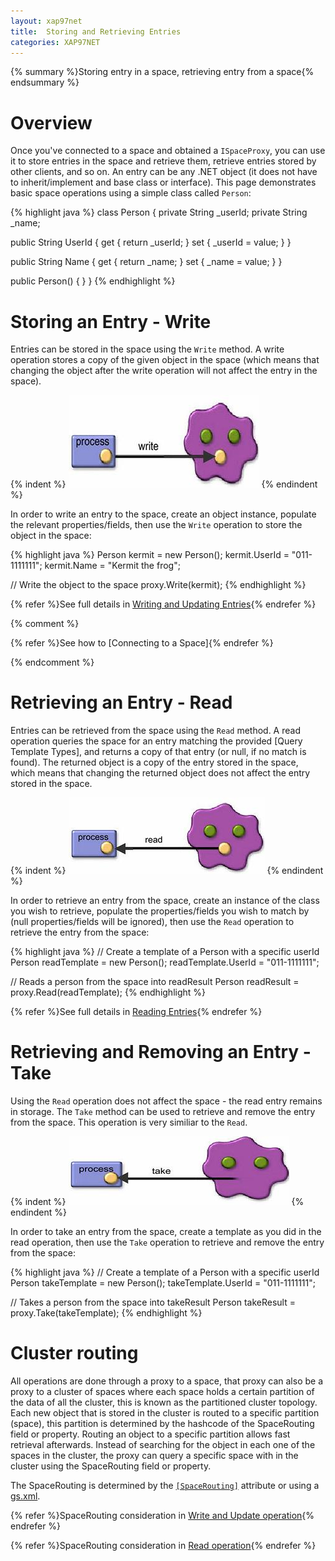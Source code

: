 ```yaml
---
layout: xap97net
title:  Storing and Retrieving Entries
categories: XAP97NET
---
```


{% summary %}Storing entry in a space, retrieving entry from a space{% endsummary %}

# Overview

Once you've connected to a space and obtained a `ISpaceProxy`, you can use it to store entries in the space and retrieve them, retrieve entries stored by other clients, and so on. An entry can be any .NET object (it does not have to inherit/implement and base class or interface). This page demonstrates basic space operations using a simple class called `Person`:

{% highlight java %}
class Person
{
  private String _userId;
  private String _name;

  public String UserId
  {
    get { return _userId; }
    set { _userId = value; }
  }

  public String Name
  {
    get { return _name; }
    set { _name = value; }
  }

  public Person()
  {
  }
}
{% endhighlight %}

# Storing an Entry - Write

Entries can be stored in the space using the `Write` method. A write operation stores a copy of the given object in the space (which means that changing the object after the write operation will not affect the entry in the space).

{% indent %}
![space_write.jpg](/attachment_files/xap97net/space_write.jpg)
{% endindent %}

In order to write an entry to the space, create an object instance, populate the relevant properties/fields, then use the `Write` operation to store the object in the space:

{% highlight java %}
Person kermit = new Person();
kermit.UserId = "011-1111111";
kermit.Name = "Kermit the frog";

// Write the object to the space
proxy.Write(kermit);
{% endhighlight %}

{% refer %}See full details in [Writing and Updating Entries](./writing-and-updating-entries.html){% endrefer %}

{% comment %}

{% refer %}See how to [Connecting to a Space]{% endrefer %}

{% endcomment %}

# Retrieving an Entry - Read

Entries can be retrieved from the space using the `Read` method. A read operation queries the space for an entry matching the provided [Query Template Types], and returns a copy of that entry (or null, if no match is found).
The returned object is a copy of the entry stored in the space, which means that changing the returned object does not affect the entry stored in the space.

{% indent %}
![space_read.jpg](/attachment_files/xap97net/space_read.jpg)
{% endindent %}

In order to retrieve an entry from the space, create an instance of the class you wish to retrieve, populate the properties/fields you wish to match by (null properties/fields will be ignored), then use the `Read` operation to retrieve the entry from the space:

{% highlight java %}
// Create a template of a Person with a specific userId
Person readTemplate = new Person();
readTemplate.UserId = "011-1111111";

// Reads a person from the space into readResult
Person readResult = proxy.Read(readTemplate);
{% endhighlight %}

{% refer %}See full details in [Reading Entries](./reading-entries.html){% endrefer %}

# Retrieving and Removing an Entry - Take

Using the `Read` operation does not affect the space - the read entry remains in storage. The `Take` method can be used to retrieve and remove the entry from the space. This operation is very similiar to the `Read`.

{% indent %}
![space_take.jpg](/attachment_files/xap97net/space_take.jpg)
{% endindent %}

In order to take an entry from the space, create a template as you did in the read operation, then use the `Take` operation to retrieve and remove the entry from the space:

{% highlight java %}
// Create a template of a Person with a specific userId
Person takeTemplate = new Person();
takeTemplate.UserId = "011-1111111";

// Takes a person from the space into takeResult
Person takeResult = proxy.Take(takeTemplate);
{% endhighlight %}

# Cluster routing

All operations are done through a proxy to a space, that proxy can also be a proxy to a cluster of spaces where each space holds a certain partition of the data of all the cluster, this is known as the partitioned cluster topology. Each new object that is stored in the cluster is routed to a specific partition (space), this partition is determined by the hashcode of the SpaceRouting field or property. Routing an object to a specific partition allows fast retrieval afterwards. Instead of searching for the object in each one of the spaces in the cluster, the proxy can query a specific space with in the cluster using the SpaceRouting field or property.

The SpaceRouting is determined by the [`[SpaceRouting]`](./object-metadata.html#SpaceRouting) attribute or using a [gs.xml](./gs.xml-metadata.html).

{% refer %}SpaceRouting consideration in [Write and Update operation](./writing-and-updating-entries.html){% endrefer %}

{% refer %}SpaceRouting consideration in [Read operation](./reading-entries.html){% endrefer %}

